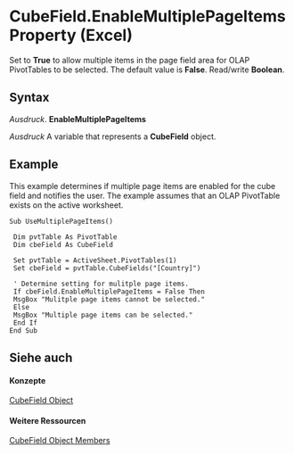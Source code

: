 
# CubeField.EnableMultiplePageItems Property (Excel)

Set to  **True** to allow multiple items in the page field area for OLAP PivotTables to be selected. The default value is **False**. Read/write **Boolean**.


## Syntax

 _Ausdruck_. **EnableMultiplePageItems**

 _Ausdruck_ A variable that represents a **CubeField** object.


## Example

This example determines if multiple page items are enabled for the cube field and notifies the user. The example assumes that an OLAP PivotTable exists on the active worksheet.


```
Sub UseMultiplePageItems() 
 
 Dim pvtTable As PivotTable 
 Dim cbeField As CubeField 
 
 Set pvtTable = ActiveSheet.PivotTables(1) 
 Set cbeField = pvtTable.CubeFields("[Country]") 
 
 ' Determine setting for mulitple page items. 
 If cbeField.EnableMultiplePageItems = False Then 
 MsgBox "Mulitple page items cannot be selected." 
 Else 
 MsgBox "Multiple page items can be selected." 
 End If 
End Sub 

```


## Siehe auch


#### Konzepte


[CubeField Object](6db16910-6c27-651a-c388-e54e27fe4519.md)
#### Weitere Ressourcen


[CubeField Object Members](http://msdn.microsoft.com/library/2f3cbe65-45ff-abe0-3e48-29c0d490f600%28Office.15%29.aspx)